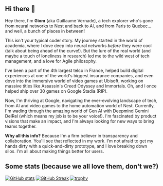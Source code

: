 ## Hi there 👋

Hey there, I'm **Giom** (aka Guillaume Vernade), a tech explorer who's gone from neural networks to Nest and back to AI, and from Paris to Quebec... and well, a bunch of places in between!

This isn't your typical coder story. My journey started in the world of academia, where I dove deep into neural networks *before* they were cool (talk about being ahead of the curve!). But the lure of the real world (and maybe a touch of loneliness in research) led me to the wild west of tech management, and a love for Agile philosophy.

I've been a part of the 4th largest telco in France, helped build digital experiences at one of the world's biggest insurance companies, and even dove into the immersive world of video games at Ubisoft, working on massive titles like Assassin's Creed Odyssey and Immortals. Oh, and I once helped ship over 30 games on Google Stadia (RIP).

Now, I'm thriving at Google, navigating the ever-evolving landscape of tech, from AI and video games to the home automation world of Nest. Currently, I'm wading through the amazing world of Gen AI with Deepmind Gemini DelRel (which means my job is to be your voice!). I'm fascinated by product visions that make an impact, and I'm always looking for new ways to bring teams together.

**Why all this info?** Because I'm a firm believer in transparency and collaboration. You'll see that reflected in my work. I'm not afraid to get my hands dirty with a quick-and-dirty prototype, and I love breaking down silos. I'm all about making things better for users.


## Some stats (because we all love them, don't we?)
[![GitHub stats](https://github-readme-stats.vercel.app/api?username=Giom-V&theme=transparent)](https://github.com/Giom-V)
[![GitHub Streak](https://github-readme-streak-stats-884e2q4xz-giom-vs-projects.vercel.app?user=Giom-V&theme=dark&hide_border=true&date_format=j%20M%5B%20Y%5D&mode=weekly)]([https://git.io/streak-stats](https://github-readme-streak-stats-884e2q4xz-giom-vs-projects.vercel.app?user=Giom-V&theme=dark&hide_border=true&date_format=j%20M%5B%20Y%5D&mode=weekly))
[![trophy](https://github-profile-trophy.vercel.app/?username=Giom-V&theme=dracula)](https://github.com/Giom-V)
